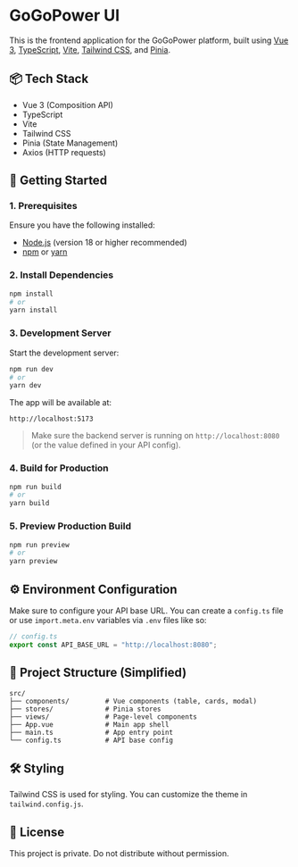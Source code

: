 # GoGoPower UI

This is the frontend application for the GoGoPower platform, built using [Vue 3](https://vuejs.org/), [TypeScript](https://www.typescriptlang.org/), [Vite](https://vitejs.dev/), [Tailwind CSS](https://tailwindcss.com/), and [Pinia](https://pinia.vuejs.org/).

## 📦 Tech Stack

- Vue 3 (Composition API)
- TypeScript
- Vite
- Tailwind CSS
- Pinia (State Management)
- Axios (HTTP requests)

## 🚀 Getting Started

### 1. Prerequisites

Ensure you have the following installed:

- [Node.js](https://nodejs.org/) (version 18 or higher recommended)
- [npm](https://www.npmjs.com/) or [yarn](https://yarnpkg.com/)

### 2. Install Dependencies

```bash
npm install
# or
yarn install
```

### 3. Development Server

Start the development server:

```bash
npm run dev
# or
yarn dev
```

The app will be available at:

```
http://localhost:5173
```

> Make sure the backend server is running on `http://localhost:8080` (or the value defined in your API config).

### 4. Build for Production

```bash
npm run build
# or
yarn build
```

### 5. Preview Production Build

```bash
npm run preview
# or
yarn preview
```

## ⚙️ Environment Configuration

Make sure to configure your API base URL. You can create a `config.ts` file or use `import.meta.env` variables via `.env` files like so:

```ts
// config.ts
export const API_BASE_URL = "http://localhost:8080";
```

## 📁 Project Structure (Simplified)

```
src/
├── components/         # Vue components (table, cards, modal)
├── stores/             # Pinia stores
├── views/              # Page-level components
├── App.vue             # Main app shell
├── main.ts             # App entry point
└── config.ts           # API base config
```

## 🛠 Styling

Tailwind CSS is used for styling. You can customize the theme in `tailwind.config.js`.

## 📜 License

This project is private. Do not distribute without permission.
